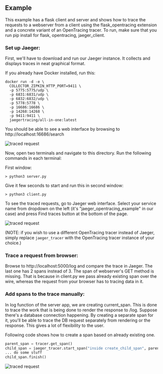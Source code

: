 ## Example

This example has a flask client and server and shows how to trace the requests
to a webserver from a client using the flask_opentracing extension and
a concrete variant of an OpenTracing tracer. To run, make sure that you run pip
install for flask, opentracing, jaeger_client.

### Set up Jaeger:

First, we'll have to download and run our Jaeger instance. It collects and displays
traces in neat graphical format.

If you already have Docker installed, run this:

```
docker run -d -e \
  COLLECTOR_ZIPKIN_HTTP_PORT=9411 \
  -p 5775:5775/udp \
  -p 6831:6831/udp \
  -p 6832:6832/udp \
  -p 5778:5778 \
  -p 16686:16686 \
  -p 14268:14268 \
  -p 9411:9411 \
  jaegertracing/all-in-one:latest
```

You should be able to see a web interface by browsing to http://localhost:16686/search

![traced request](https://raw.githubusercontent.com/opentracing-contrib/python-flask/example/example/img/jaeger_0.png)

Now, open two terminals and navigate to this directory. Run the following commands in
each terminal:

First window:

```
> python3 server.py   
```

Give it few seconds to start and run this in second window:

```
> python3 client.py   
```

To see the traced requests, go to Jaeger web interface.
Select your service name from dropdown on the left (it's
"jaeger_opentracing_example" in our case) and press Find traces button at the bottom of the page.


![traced request](https://raw.githubusercontent.com/opentracing-contrib/python-flask/example/example/img/jaeger.png)


(NOTE: if you wish to use a different OpenTracing tracer instead of Jaeger, simply replace
`jaeger_tracer` with the OpenTracing tracer instance of your choice.)

### Trace a request from browser:

Browse to http://localhost:5000/log and compare the trace in Jaeger.
The last one has 2 spans instead of 3. The span of webserver's GET method is missing.
That is because in client.py we pass already existing span over the wire, whereas the request from your browser has to tracing data in it.

### Add spans to the trace manually:

In log function of the server app, we are creating current_span. This is done to
trace the work that is being done to render the response to /log. Suppose there's
a database connection happening. By creating a separate span for it, you'll be able
to trace the DB request separately from rendering or the response. This gives a
lot of flexibility to the user.

Following code shows how to create a span based on already existing one.

```python
parent_span = tracer.get_span()
child_span = jaeger_tracer.start_span("inside create_child_span", parent_span)
... do some stuff
child_span.finish()
```

![traced request](https://raw.githubusercontent.com/opentracing-contrib/python-flask/example/example/img/jaeger_1.png)
